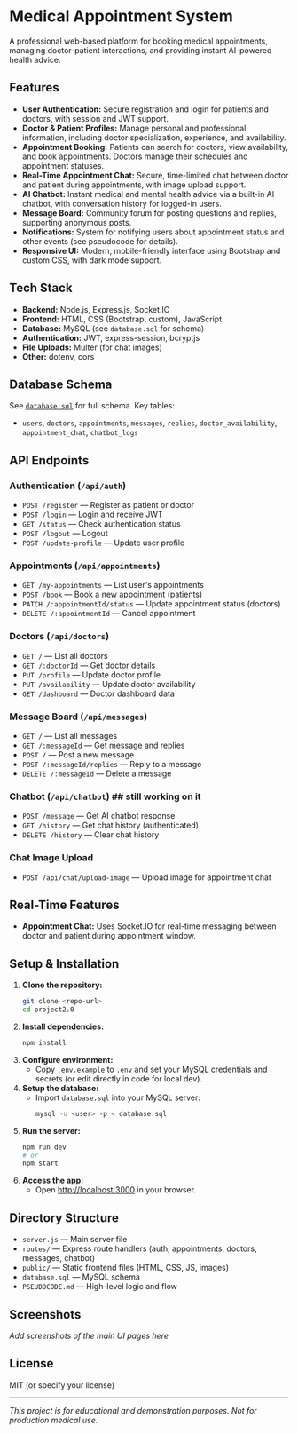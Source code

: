 # Medical Appointment System

A professional web-based platform for booking medical appointments, managing doctor-patient interactions, and providing instant AI-powered health advice.

## Features

- **User Authentication:** Secure registration and login for patients and doctors, with session and JWT support.
- **Doctor & Patient Profiles:** Manage personal and professional information, including doctor specialization, experience, and availability.
- **Appointment Booking:** Patients can search for doctors, view availability, and book appointments. Doctors manage their schedules and appointment statuses.
- **Real-Time Appointment Chat:** Secure, time-limited chat between doctor and patient during appointments, with image upload support.
- **AI Chatbot:** Instant medical and mental health advice via a built-in AI chatbot, with conversation history for logged-in users.
- **Message Board:** Community forum for posting questions and replies, supporting anonymous posts.
- **Notifications:** System for notifying users about appointment status and other events (see pseudocode for details).
- **Responsive UI:** Modern, mobile-friendly interface using Bootstrap and custom CSS, with dark mode support.

## Tech Stack

- **Backend:** Node.js, Express.js, Socket.IO
- **Frontend:** HTML, CSS (Bootstrap, custom), JavaScript
- **Database:** MySQL (see `database.sql` for schema)
- **Authentication:** JWT, express-session, bcryptjs
- **File Uploads:** Multer (for chat images)
- **Other:** dotenv, cors

## Database Schema

See [`database.sql`](./database.sql) for full schema. Key tables:
- `users`, `doctors`, `appointments`, `messages`, `replies`, `doctor_availability`, `appointment_chat`, `chatbot_logs`

## API Endpoints

### Authentication (`/api/auth`)
- `POST /register` — Register as patient or doctor
- `POST /login` — Login and receive JWT
- `GET /status` — Check authentication status
- `POST /logout` — Logout
- `POST /update-profile` — Update user profile

### Appointments (`/api/appointments`)
- `GET /my-appointments` — List user's appointments
- `POST /book` — Book a new appointment (patients)
- `PATCH /:appointmentId/status` — Update appointment status (doctors)
- `DELETE /:appointmentId` — Cancel appointment

### Doctors (`/api/doctors`)
- `GET /` — List all doctors
- `GET /:doctorId` — Get doctor details
- `PUT /profile` — Update doctor profile
- `PUT /availability` — Update doctor availability
- `GET /dashboard` — Doctor dashboard data

### Message Board (`/api/messages`)
- `GET /` — List all messages
- `GET /:messageId` — Get message and replies
- `POST /` — Post a new message
- `POST /:messageId/replies` — Reply to a message
- `DELETE /:messageId` — Delete a message

### Chatbot (`/api/chatbot`) ## still working on it
- `POST /message` — Get AI chatbot response
- `GET /history` — Get chat history (authenticated)
- `DELETE /history` — Clear chat history

### Chat Image Upload
- `POST /api/chat/upload-image` — Upload image for appointment chat

## Real-Time Features
- **Appointment Chat:** Uses Socket.IO for real-time messaging between doctor and patient during appointment window.

## Setup & Installation

1. **Clone the repository:**
   ```bash
   git clone <repo-url>
   cd project2.0
   ```
2. **Install dependencies:**
   ```bash
   npm install
   ```
3. **Configure environment:**
   - Copy `.env.example` to `.env` and set your MySQL credentials and secrets (or edit directly in code for local dev).
4. **Setup the database:**
   - Import `database.sql` into your MySQL server:
     ```bash
     mysql -u <user> -p < database.sql
     ```
5. **Run the server:**
   ```bash
   npm run dev
   # or
   npm start
   ```
6. **Access the app:**
   - Open [http://localhost:3000](http://localhost:3000) in your browser.

## Directory Structure

- `server.js` — Main server file
- `routes/` — Express route handlers (auth, appointments, doctors, messages, chatbot)
- `public/` — Static frontend files (HTML, CSS, JS, images)
- `database.sql` — MySQL schema
- `PSEUDOCODE.md` — High-level logic and flow

## Screenshots
_Add screenshots of the main UI pages here_

## License
MIT (or specify your license)

---

_This project is for educational and demonstration purposes. Not for production medical use._ 